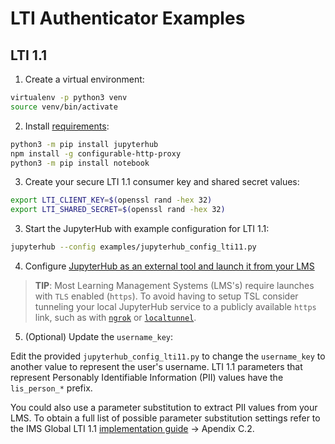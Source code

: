 # LTI Authenticator Examples

## LTI 1.1

1. Create a virtual environment:

```bash
virtualenv -p python3 venv
source venv/bin/activate
```

2. Install [requirements](https://jupyterhub.readthedocs.io/en/stable/quickstart.html#installation):

```bash
python3 -m pip install jupyterhub
npm install -g configurable-http-proxy
python3 -m pip install notebook
```

3. Create your secure LTI 1.1 consumer key and shared secret values:

```bash
export LTI_CLIENT_KEY=$(openssl rand -hex 32)
export LTI_SHARED_SECRET=$(openssl rand -hex 32)
```

3. Start the JupyterHub with example configuration for LTI 1.1:

```bash
jupyterhub --config examples/jupyterhub_config_lti11.py
```

4. Configure [JupyterHub as an external tool and launch it from your LMS](../README.md#using-ltiauthenticator)

> **TIP**: Most Learning Management Systems (LMS's) require launches with `TLS` enabled (`https`). To avoid having to setup TSL consider tunneling your local JupyterHub service to a publicly available `https` link, such as with [`ngrok`](https://ngrok.com) or [`localtunnel`](https://github.com/localtunnel/localtunnel).

5. (Optional) Update the `username_key`:

Edit the provided `jupyterhub_config_lti11.py` to change the `username_key` to another value to represent the
user's username. LTI 1.1 parameters that represent Personably Identifiable Information (PII) values have the `lis_person_*`
prefix.

You could also use a parameter substitution to extract PII values from your LMS. To obtain a full list of possible parameter substitution settings refer to the IMS Global LTI 1.1 [implementation guide](https://www.imsglobal.org/specs/ltiv1p1p1/implementation-guide) -> Apendix C.2.
